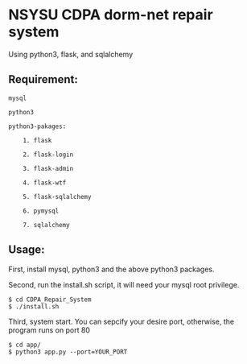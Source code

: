 # NSYSU CDPA dorm-net repair system


Using python3, flask, and sqlalchemy



## Requirement:



	mysql

	python3

	python3-pakages:

		1. flask

		2. flask-login
	
		3. flask-admin
	
		4. flask-wtf
		
		5. flask-sqlalchemy

		6. pymysql

		7. sqlalchemy

	



## Usage:


First, install mysql, python3 and the above python3 packages.





Second, run the install.sh script, it will need your mysql root privilege.


	$ cd CDPA_Repair_System
	$ ./install.sh




Third, system start. You can sepcify your desire port, otherwise, the program runs on port 80

	
	$ cd app/
	$ python3 app.py --port=YOUR_PORT



